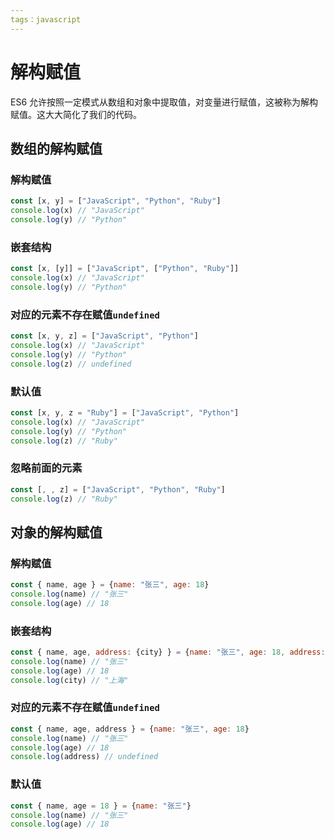 ```yaml
---
tags：javascript
---
```


# 解构赋值

ES6 允许按照一定模式从数组和对象中提取值，对变量进行赋值，这被称为解构赋值。这大大简化了我们的代码。

## 数组的解构赋值

### 解构赋值

```javascript
const [x, y] = ["JavaScript", "Python", "Ruby"]
console.log(x) // "JavaScript"
console.log(y) // "Python"
```

### 嵌套结构

```javascript
const [x, [y]] = ["JavaScript", ["Python", "Ruby"]]
console.log(x) // "JavaScript"
console.log(y) // "Python"
```

### 对应的元素不存在赋值`undefined`

```javascript
const [x, y, z] = ["JavaScript", "Python"]
console.log(x) // "JavaScript"
console.log(y) // "Python"
console.log(z) // undefined
```

### 默认值

```javascript
const [x, y, z = "Ruby"] = ["JavaScript", "Python"]
console.log(x) // "JavaScript"
console.log(y) // "Python"
console.log(z) // "Ruby"
```

### 忽略前面的元素

```javascript
const [, , z] = ["JavaScript", "Python", "Ruby"]
console.log(z) // "Ruby"
```

## 对象的解构赋值

### 解构赋值

```javascript
const { name, age } = {name: "张三", age: 18}
console.log(name) // "张三"
console.log(age) // 18
```

### 嵌套结构

```javascript
const { name, age, address: {city} } = {name: "张三", age: 18, address: {city: "上海", street: "闵行区"}}
console.log(name) // "张三"
console.log(age) // 18
console.log(city) // "上海"
```

### 对应的元素不存在赋值`undefined`

```javascript
const { name, age, address } = {name: "张三", age: 18}
console.log(name) // "张三"
console.log(age) // 18
console.log(address) // undefined
```

### 默认值

```javascript
const { name, age = 18 } = {name: "张三"}
console.log(name) // "张三"
console.log(age) // 18
```

